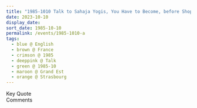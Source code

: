 ```yaml
---
title: "1985-1010 Talk to Sahaja Yogis, You Have to Become, before Shopping, Flat of Ruth and Kingsley Flint, Strasbourg, Grand Est, France"
date: 2023-10-10
display_date: 
sort_date: 1985-10-10
permalink: /events/1985-1010-a
tags:
  - blue @ English
  - brown @ France
  - crimson @ 1985
  - deeppink @ Talk
  - green @ 1985-10
  - maroon @ Grand Est
  - orange @ Strasbourg
---
```


<wave-list>
  <list-title color="green" width="75">Key Quote</list-title>
  <list-item color="BlanchedAlmond"  width="200"></list-item>
  <list-item color="Lavender"></list-item>
  <list-item color="BlanchedAlmond"></list-item>
</wave-list>

<br>

<wave-list>
  <list-title color="green" width="75">Comments</list-title>
  <list-item color="BlanchedAlmond"  width="200"></list-item>
  <list-item color="Lavender"></list-item>
  <list-item color="BlanchedAlmond"></list-item>
</wave-list>